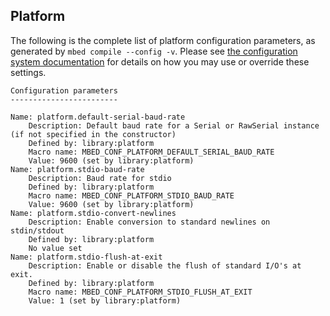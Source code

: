 <h2 id="configuration-platform">Platform</h2>

The following is the complete list of platform configuration parameters, as generated by `mbed compile --config -v`. Please see [the configuration system documentation](/docs/v5.8/reference/configuration.html) for details on how you may use or override these settings.

```
Configuration parameters
------------------------

Name: platform.default-serial-baud-rate
    Description: Default baud rate for a Serial or RawSerial instance (if not specified in the constructor)
    Defined by: library:platform
    Macro name: MBED_CONF_PLATFORM_DEFAULT_SERIAL_BAUD_RATE
    Value: 9600 (set by library:platform)
Name: platform.stdio-baud-rate
    Description: Baud rate for stdio
    Defined by: library:platform
    Macro name: MBED_CONF_PLATFORM_STDIO_BAUD_RATE
    Value: 9600 (set by library:platform)
Name: platform.stdio-convert-newlines
    Description: Enable conversion to standard newlines on stdin/stdout
    Defined by: library:platform
    No value set
Name: platform.stdio-flush-at-exit
    Description: Enable or disable the flush of standard I/O's at exit.
    Defined by: library:platform
    Macro name: MBED_CONF_PLATFORM_STDIO_FLUSH_AT_EXIT
    Value: 1 (set by library:platform)
```
